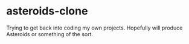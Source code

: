 # asteroids-clone
Trying to get back into coding my own projects. Hopefully will produce Asteroids or something of the sort.
